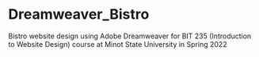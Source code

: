 # Dreamweaver_Bistro
Bistro website design using Adobe Dreamweaver for BIT 235 (Introduction to Website Design) course at Minot State University in Spring 2022
